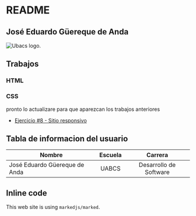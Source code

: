 # README

## José Eduardo Güereque de Anda

![Ubacs logo.](https://www.uabcs.mx/spauabcs/images/logo_uabcs.png "This is a sample image.")

## Trabajos

### HTML

### CSS
pronto lo actualizare para que aparezcan los trabajos anteriores
 * [Ejercicio #8 - Sitio responsivo](https://github.com/EduardoGuereque/HTML/commit/28ca303235256d95c3fe47b4dfb96534a2c69f04)



## Tabla de informacion del usuario

| Nombre  | Escuela | Carrera |
| ------------- |:-------------:| :-----------:|
| José Eduardo Güereque de Anda    | UABCS     | Desarrollo de Software|



## Inline code

This web site is using `markedjs/marked`.
